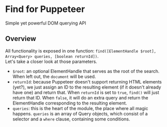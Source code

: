 Find for Puppeteer
==================
Simple yet powerful DOM querying API

## Overview
All functionality is exposed in one function: `find([ElementHandle $root], Array<Query> queries, [boolean returnId])`.  
Let's take a closer look at those parameters.

* `$root`: an optional ElementHandle that serves as the root of the search. When left out, the `document` will be used.
* `returnId`: because Puppeteer doesn't support returning HTML elements (yet?), we just assign an ID to the resulting element (if it doesn't already have one) and return that. When `returnId` is set to `true`, `find()` will just return that ID. When `false`, it will do an extra query and return the ElementHandle corresponding to the resulting element.
* `queries`: this is the heart of the module, the place where all magic happens. `queries` is an array of Query objects, which consist of a selector and a `where` clause, containing some conditions.